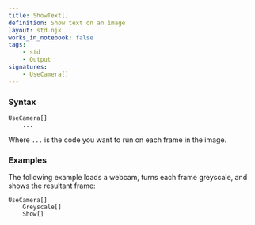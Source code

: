 ```yaml
---
title: ShowText[]
definition: Show text on an image
layout: std.njk
works_in_notebook: false
tags:
    - std
    - Output
signatures:
    - UseCamera[]
---
```


### Syntax

```
UseCamera[]
    ...
```

Where `...` is the code you want to run on each frame in the image.

### Examples

The following example loads a webcam, turns each frame greyscale, and shows the resultant frame:

```
UseCamera[]
    Greyscale[]
    Show[]
```
